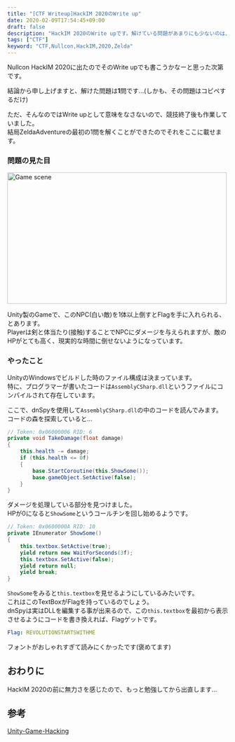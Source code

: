 ```yaml
---
title: "[CTF Writeup]HackIM 2020のWrite up"
date: 2020-02-09T17:54:45+09:00
draft: false
description: "HackIM 2020のWrite upです。解けている問題があまりにも少ないのは、気にしないで下さい..."
tags: ["CTF"]
keyword: "CTF,Nullcon,HackIM,2020,Zelda"
---
```


Nullcon HackIM 2020に出たのでそのWrite upでも書こうかなーと思った次第です。

結論から申し上げますと、解けた問題は**1**問です...(しかも、その問題はコピペするだけ)

ただ、そんなのではWrite upとして意味をなさないので、競技終了後も作業していました。  
結局ZeldaAdventureの最初の1問を解くことができたのでそれをここに載せます。

### 問題の見た目

<img src="https://capra314cabra.github.io/images/hackim2020-game.jpg" alt="Game scene" class="center" width="500" height="300" />

Unity製のGameで、このNPC(白い敵)を1体以上倒すとFlagを手に入れられる、とあります。  
Playerは剣と体当たり(接触)することでNPCにダメージを与えられますが、敵のHPがとても高く、現実的な時間に倒せないようになっています。

### やったこと

UnityのWindowsでビルドした時のファイル構成は決まっています。  
特に、プログラマーが書いたコードは`AssemblyCSharp.dll`というファイルにコンパイルされて存在しています。

ここで、dnSpyを使用して`AssemblyCSharp.dll`の中のコードを読んでみます。  
コードの森を探索していると...

``` C#
// Token: 0x06000006 RID: 6
private void TakeDamage(float damage)
{
    this.health -= damage;
    if (this.health <= 0f)
    {
        base.StartCoroutine(this.ShowSome());
        base.gameObject.SetActive(false);
    }
}
```

ダメージを処理している部分を見つけました。  
HPが0になると`ShowSome`というコールチンを回し始めるようです。

``` C#
// Token: 0x0600000A RID: 10
private IEnumerator ShowSome()
{
    this.textbox.SetActive(true);
    yield return new WaitForSeconds(3f);
    this.textbox.SetActive(false);
    yield return null;
    yield break;
}
```

`ShowSome`をみると`this.textbox`を見せるようにしているみたいです。  
これはこのTextBoxがFlagを持っているのでしょう。  
dnSpyは実はDLLを編集する事が出来るので、この`this.textbox`を最初から表示させるようにコードを書き換えれば、Flagゲットです。

``` yaml
Flag: REVOLUTIONSTARTSWITHME
```

フォントがおしゃれすぎて読みにくかったです(褒めてます)

## おわりに

HackIM 2020の前に無力さを感じたので、もっと勉強してから出直します...

## 参考

[Unity-Game-Hacking](https://github.com/xcsh/Unity-game-hacking)
